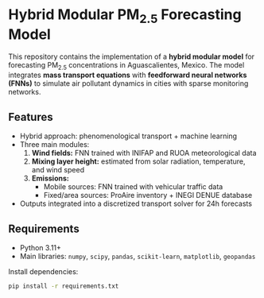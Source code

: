 # Hybrid Modular PM<sub>2.5</sub> Forecasting Model

This repository contains the implementation of a **hybrid modular model** for forecasting PM<sub>2.5</sub> concentrations in Aguascalientes, Mexico. The model integrates **mass transport equations** with **feedforward neural networks (FNNs)** to simulate air pollutant dynamics in cities with sparse monitoring networks.

## Features
- Hybrid approach: phenomenological transport + machine learning
- Three main modules:
  1. **Wind fields:** FNN trained with INIFAP and RUOA meteorological data  
  2. **Mixing layer height:** estimated from solar radiation, temperature, and wind speed  
  3. **Emissions:**  
     - Mobile sources: FNN trained with vehicular traffic data  
     - Fixed/area sources: ProAire inventory + INEGI DENUE database  
- Outputs integrated into a discretized transport solver for 24h forecasts  

## Requirements
- Python 3.11+
- Main libraries: `numpy`, `scipy`, `pandas`, `scikit-learn`, `matplotlib`, `geopandas`

Install dependencies:
```bash
pip install -r requirements.txt
